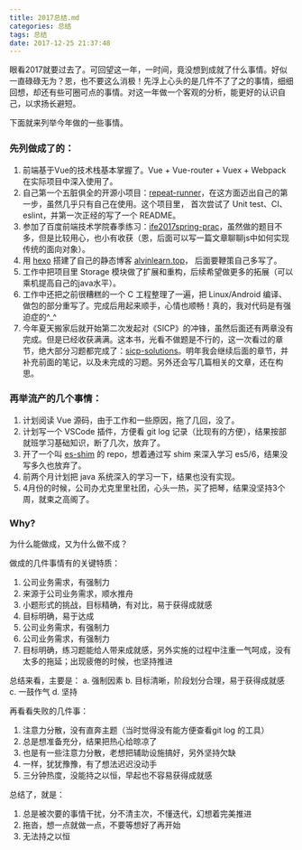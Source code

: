 ```yaml
---
title: 2017总结.md
categories: 总结
tags: 总结
date: 2017-12-25 21:37:48
---
```


眼看2017就要过去了。可回望这一年，一时间，竟没想到成就了什么事情。好似一直碌碌无为？恩，也不要这么消极！先浮上心头的是几件不了了之的事情，细细回想，却还有些可圈可点的事情。对这一年做一个客观的分析，能更好的认识自己，以求扬长避短。

<!-- more -->

下面就来列举今年做的一些事情。

### 先列做成了的：

1. 前端基于Vue的技术栈基本掌握了。Vue + Vue-router + Vuex + Webpack 在实际项目中深入使用了。
2. 自己第一个五脏俱全的开源小项目：[repeat-runner](https://github.com/huanguolin/repeat-runner)，在这方面迈出自己的第一步，虽然几乎只有自己在使用。这个项目里， 首次尝试了 Unit test、CI、eslint，并第一次正经的写了一个 README。
3. 参加了百度前端技术学院春季练习：[ife2017spring-prac](https://github.com/huanguolin/ife2017spring-prac)，虽然做的题目不多，但是比较用心，也小有收获（恩，后面可以写一篇文章聊聊js中如何实现传统的面向对象）。
4. 用 [hexo](https://hexo.io/zh-cn/) 搭建了自己的静态博客 [alvinlearn.top](http://alvinlearn.top/)， 后面要鞭策自己多写了。
5. 工作中把项目里 Storage 模块做了扩展和重构，后续希望做更多的拓展（可以乘机提高自己的java水平）。
6. 工作中还把之前很糟糕的一个 C 工程整理了一遍，把 Linux/Android 编译、做包的部分重写了。完成后用起来顺手，心情也顺畅！真的，我对代码是有强迫症的^_^
7. 今年夏天搬家后就开始第二次发起对《SICP》的冲锋，虽然后面还有两章没有完成。但是已经收获满满。这本书，光看不做题是不行的，这一次看过的章节，绝大部分习题都完成了：[sicp-solutions](https://github.com/huanguolin/sicp-solutions)。明年我会继续后面的章节，并补充前面的笔记，以及未完成的习题。另外还会写几篇相关的文章，还在构思。


### 再举流产的几个事情：

1. 计划阅读 Vue 源码，由于工作和一些原因，拖了几回，没了。
2. 计划写一个 VSCode 插件，方便看 git log 记录（比现有的方便），结果按部就班学习基础知识，断了几次，放弃了。
3. 开了一个叫 [es-shim](https://github.com/huanguolin/es-shim) 的 repo，想着通过写 shim 来深入学习 es5/6，结果没写多久也放弃了。
4. 前两个月计划把 java 系统深入的学习一下，结果也没有实现。
5. 4月份的时候，公司办尤克里里社团，心头一热，买了把琴，结果没坚持3个周，就束之高阁了。


### Why?

为什么能做成，又为什么做不成？

做成的几件事情有的关键特质：
1. 公司业务需求，有强制力
2. 来源于公司业务需求，顺水推舟
3. 小题形式的挑战，目标精确，有对比，易于获得成就感
4. 目标明确，易于达成
5. 公司业务需求，有强制力
6. 公司业务需求，有强制力
7. 目标明确，练习题能给人带来成就感，另外实施的过程中注重一气呵成，没有太多的拖延；出现疲倦的时候，也坚持推进

总结来看，主要是：
a. 强制因素
b. 目标清晰，阶段划分合理，易于获得成就感
c. 一鼓作气
d. 坚持

再看看失败的几件事：
1. 注意力分散，没有直奔主题（当时觉得没有能方便查看git log 的工具）
2. 总是想准备充分，结果把热心给晾凉了
3. 也是有一些注意力分散，老想把辅助设施搞好，另外坚持欠缺
4. 一样，犹犹豫豫，有了想法迟迟没动手
5. 三分钟热度，没能持之以恒，早起也不容易获得成就感

总结了，就是：
1. 总是被次要的事情干扰，分不清主次，不懂迭代，幻想着完美推进
2. 拖沓，想一点就做一点，不要等想好了再开始
3. 无法持之以恒



